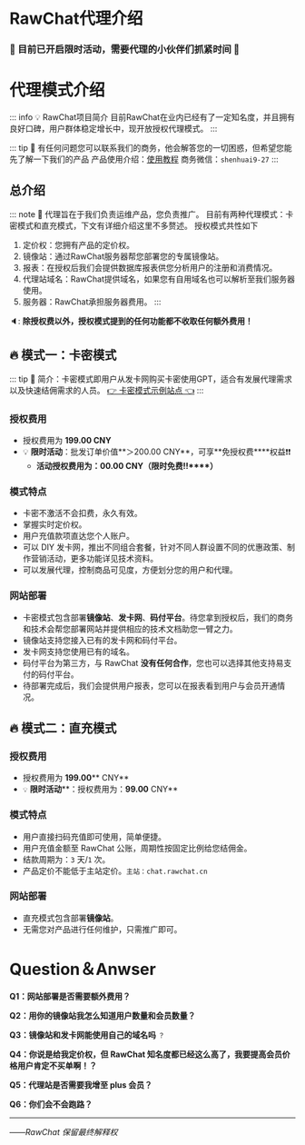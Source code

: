 # RawChat代理介绍

### 🎀 目前已开启限时活动，需要代理的小伙伴们抓紧时间 🎀

# 代理模式介绍

::: info 💡 RawChat项⽬简介
目前RawChat在业内已经有了一定知名度，并且拥有良好口碑，用户群体稳定增长中，现开放授权代理模式。
:::

::: tip 📌 
有任何问题您可以联系我们的商务，他会解答您的一切困惑，但希望您能先了解一下我们的产品
产品使用介绍：[使用教程](/guide/introduction)
商务微信：`shenhuai9-27`
:::


## 总介绍

::: note 📌 
代理旨在于我们负责运维产品，您负责推广。
目前有两种代理模式：卡密模式和直充模式，下文有详细介绍这里不多赘述。
授权模式共性如下
1. 定价权：您拥有产品的定价权。
2. 镜像站：通过RawChat服务器帮您部署您的专属镜像站。
3. 报表：在授权后我们会提供数据库报表供您分析用户的注册和消费情况。
4. 代理站域名：RawChat提供域名，如果您有自用域名也可以解析至我们服务器使用。
5. 服务器：RawChat承担服务器费用。
:::

🔈: **除授权费以外，授权模式提到的任何功能都不收取任何额外费用！**

## 🔥 模式一：卡密模式

::: tip 📌 
简介：卡密模式即用户从发卡网购买卡密使用GPT，适合有发展代理需求以及快速结佣需求的人员。
[👉 卡密模式示例站点 👈](https://demo.ai0.cn/)
:::

### 授权费用

- 授权费用为 **199.00 CNY**
- 💡 **限时活动**：批发订单价值**＞200.00 CNY**，可享**免授权费****权益❗❗
  - **活动授权费用为：**00.00 CNY**（****限时免费****!!****）**

### 模式特点

- 卡密不激活不会扣费，永久有效。
- 掌握实时定价权。
- 用户充值款项直达您个人账户。
- 可以 DIY 发卡网，推出不同组合套餐，针对不同人群设置不同的优惠政策、制作营销活动，更多功能详见技术资料。
- 可以发展代理，控制商品可见度，方便划分您的用户和代理。

### 网站部署

- 卡密模式包含部署**镜像站**、**发卡网**、**码付平台**。待您拿到授权后，我们的商务和技术会帮您部署网站并提供相应的技术文档助您一臂之力。
- 镜像站支持您接入已有的发卡网和码付平台。
- 发卡网支持您使用已有的域名。
- 码付平台为第三方，与 RawChat **没有任何合作**，您也可以选择其他支持易支付的码付平台。
- 待部署完成后，我们会提供用户报表，您可以在报表看到用户与会员开通情况。

## 🔥 模式二：直充模式

### 授权费用

- 授权费用为 **199.00**** CNY**
- `💡` **限时活动****：授权费用为：****99.00**** CNY**

### 模式特点

- 用户直接扫码充值即可使用，简单便捷。
- 用户充值金额至 RawChat 公账，周期性按固定比例给您结佣金。
- 结款周期为：`3` 天/`1` 次。
- 产品定价不能低于主站定价。`主站：chat.rawchat.cn`

### 网站部署

- 直充模式包含部署**镜像站**。
- 无需您对产品进行任何维护，只需推广即可。

# Question＆Anwser

**Q1：网站部署是否需要额外费用？**

**Q2：用你的镜像站我怎么知道用户数量和会员数量？**

**Q3：镜像站和发卡网能使用自己的域名吗** `？`

**Q4：你说是给我定价权，但 RawChat 知名度都已经这么高了，我要提高会员价格用户肯定不买单啊！？**

**Q5：代理站是否需要我增至 plus 会员？**

**Q6：你们会不会跑路？**

---

——_RawChat 保留最终解释权_
